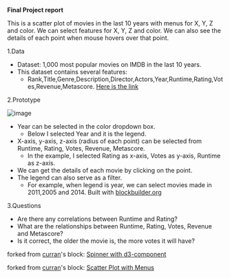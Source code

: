 **Final Project report**

This is a scatter plot of movies in the last 10 years with menus for X, Y, Z and color. We can select features for X, Y, Z and color. We can also see the details of each point when mouse hovers over that point.

1.Data
- Dataset: 1,000 most popular movies on IMDB in the last 10 years.
- This dataset contains several features:
  - Rank,Title,Genre,Description,Director,Actors,Year,Runtime,Rating,Votes,Revenue,Metascore. [Here is the link](https://www.kaggle.com/PromptCloudHQ/imdb-data/data)
  
2.Prototype

![image](https://user-images.githubusercontent.com/22227088/32583025-8b434560-c4bf-11e7-9521-661c0cdcda13.png)

- Year can be selected in the color dropdown box.
  - Below I selected Year and it is the legend.
- X-axis, y-axis, z-axis (radius of each point) can be selected from Runtime, Rating, Votes, Revenue,
Metascore.
  - In the example, I selected Rating as x-axis, Votes as y-axis, Runtime as z-axis.
- We can get the details of each movie by clicking on the point.
- The legend can also serve as a filter.
  - For example, when legend is year, we can select movies made in 2011,2005 and 2014.
Built with [blockbuilder.org](http://blockbuilder.org)

3.Questions
- Are there any correlations between Runtime and Rating?
- What are the relationships between Runtime, Rating, Votes, Revenue and Metascore?
- Is it correct, the older the movie is, the more votes it will have?


forked from <a href='http://bl.ocks.org/curran/'>curran</a>'s block: <a href='http://bl.ocks.org/curran/685fa8300650c4324d571c6b0ecc55de'>Spinner with d3-component</a>


forked from <a href='http://bl.ocks.org/curran/'>curran</a>'s block: <a href='http://bl.ocks.org/curran/8c131a74b85d0bb0246233de2cff3f52'>Scatter Plot with Menus</a>
